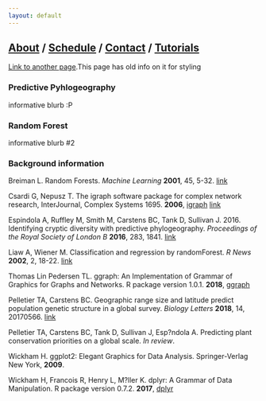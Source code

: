 ```yaml
---
layout: default
---
```

## [About](index.md) / [Schedule](./Schedule.html) / [Contact](./Contact.html) / [Tutorials](./Tutorials.html)

[Link to another page](./another-page.html).This page has old info on it for styling

### Predictive Pyhlogeography

informative blurb :P

### Random Forest

informative blurb #2

### Background information

Breiman L. Random Forests. *Machine Learning* **2001**, 45, 5-32. [link](https://link.springer.com/content/pdf/10.1023%2FA%3A1010933404324.pdf)

Csardi G, Nepusz T. The igraph software package for complex network research, InterJournal, Complex Systems 1695. **2006**, [igraph](http://igraph.org) [link](https://pdfs.semanticscholar.org/1d27/44b83519657f5f2610698a8ddd177ced4f5c.pdf)

Espindola A, Ruffley M, Smith M, Carstens BC, Tank D, Sullivan J. 2016. Identifying cryptic diversity with predictive phylogeography. *Proceedings of the Royal Society of London B* **2016**, 283, 1841. [link](http://rspb.royalsocietypublishing.org/content/royprsb/283/1841/20161529.full.pdf)

Liaw A, Wiener M. Classification and regression by randomForest. *R News* **2002**, 2, 18-22. [link](https://www.researchgate.net/profile/Andy_Liaw/publication/228451484_Classification_and_Regression_by_RandomForest/links/53fb24cc0cf20a45497047ab/Classification-and-Regression-by-RandomForest.pdf?origin=publication_detail)

Thomas Lin Pedersen TL. ggraph: An Implementation of Grammar of Graphics for Graphs and Networks. R package version 1.0.1. **2018**, [ggraph](https://CRAN.R-project.org/package=ggraph)

Pelletier TA, Carstens BC. Geographic range size and latitude predict population genetic structure in a global survey. *Biology Letters* **2018**, 14, 20170566. [link](http://rsbl.royalsocietypublishing.org/content/14/1/20170566)

Pelletier TA, Carstens BC, Tank D, Sullivan J, Esp?ndola A. Predicting plant conservation priorities on a global scale. *In review*.

Wickham H. ggplot2: Elegant Graphics for Data Analysis. Springer-Verlag New York, **2009**.

Wickham H, Francois R, Henry L, M?ller K. dplyr: A Grammar of Data Manipulation. R package version 0.7.2. **2017**, [dplyr](https://CRAN.R-project.org/package=dplyr)
